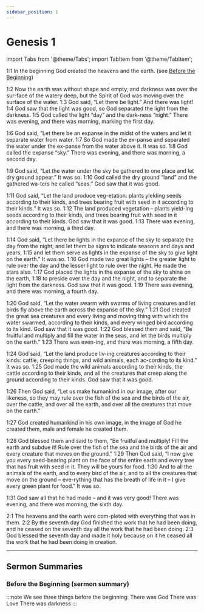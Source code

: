```yaml
---
sidebar_position: 1
---
```


# Genesis 1
import Tabs from '@theme/Tabs';
import TabItem from '@theme/TabItem';

1:1 In the beginning  God  created  the heavens and the earth. (see [Before the Beginning](#before-the-beginning))

1:2 Now  the earth  was without shape and empty, and darkness was over the sur-face of the watery deep, but the Spirit of God was moving over the surface of the water. 1:3 God said, “Let there be light.” And there was light! 1:4 God saw that the light was good, so God separated the light from the darkness. 1:5 God called the light “day” and the dark-ness “night.” There was evening, and there was morning, marking the first day.

1:6 God said, “Let there be an expanse in the midst of the waters and let it separate water from water. 1:7 So God made the ex-panse and separated the water under the ex-panse from the water above it. It was so. 1:8 God called the expanse “sky.” There was evening, and there was morning, a second day.

1:9 God said, “Let the water under the sky be gathered to one place and let dry ground appear.” It was so. 1:10 God called the dry ground “land” and the gathered wa-ters he called “seas.” God saw that it was good.

1:11 God said, “Let the land produce veg-etation: plants yielding seeds according to their kinds, and trees bearing fruit with seed in it according to their kinds.” It was so. 1:12 The land produced vegetation – plants yield-ing seeds according to their kinds, and trees bearing fruit with seed in it according to their kinds. God saw that it was good. 1:13 There was evening, and there was morning, a third day.

1:14 God said, “Let there be lights in the expanse of the sky to separate the day from the night, and let them be signs to indicate seasons and days and years, 1:15 and let them serve as lights in the expanse of the sky to give light on the earth.” It was so. 1:16 God made two great lights – the greater light to rule over the day and the lesser light to rule over the night. He made the stars also. 1:17 God placed the lights in the expanse of the sky to shine on the earth, 1:18 to preside over the day and the night, and to separate the light from the darkness. God saw that it was good. 1:19 There was evening, and there was morning, a fourth day.

1:20 God said, “Let the water swarm with swarms of living creatures and let birds fly above the earth across the expanse of the sky.” 1:21 God created the great sea creatures and every living and moving thing with which the water swarmed, according to their kinds, and every winged bird according to its kind. God saw that it was good. 1:22 God blessed them and said, “Be fruitful and multiply and fill the water in the seas, and let the birds multiply on the earth.” 1:23 There was even-ing, and there was morning, a fifth day. 

1:24 God said, “Let the land produce liv-ing creatures according to their kinds: cattle, creeping things, and wild animals, each ac-cording to its kind.” It was so. 1:25 God made the wild animals according to their kinds, the cattle according to their kinds, and all the creatures that creep along the ground according to their kinds. God saw that it was good.

1:26 Then God said, “Let us make 
humankind in our image, after our likeness, so they may rule over the fish of the sea and the birds of the air, over the cattle, and over all the earth, and over all the creatures that move on the earth.” 

1:27 God created humankind in his own image, 
in the image of God he created them, 
male and female he created them.

1:28 God blessed them and said to them, “Be fruitful and multiply! Fill the earth and subdue it! Rule over the fish of the sea and the birds of the air and every creature that moves on the ground.” 1:29 Then God said, “I now give you every seed-bearing plant on the face of the entire earth and every tree that has fruit with seed in it. They will be yours for food. 1:30 And to all the animals of the earth, and to every bird of the air, and to all the creatures that move on the ground – eve-rything that has the breath of life in it – I give every green plant for food.” It was so.

1:31 God saw all that he had made – and it was very good! There was evening, and there was morning, the sixth day.

2:1 The heavens and the earth were com-pleted with everything that was in them. 2:2 By the seventh day God finished the work that he had been doing, and he ceased on the seventh day all the work that he had been doing. 2:3 God blessed the seventh day and made it holy because on it he ceased all the work that he had been doing in creation.

---
## Sermon Summaries
### Before the Beginning (sermon summary)
:::note We see three things before the beginning:
<Tabs>
  <TabItem value="God" label="God">There was God </TabItem>
  <TabItem value="Love" label="Love">There was Love </TabItem>
  <TabItem value="darkness" label="Darkness">There was darkness </TabItem>
</Tabs>
:::